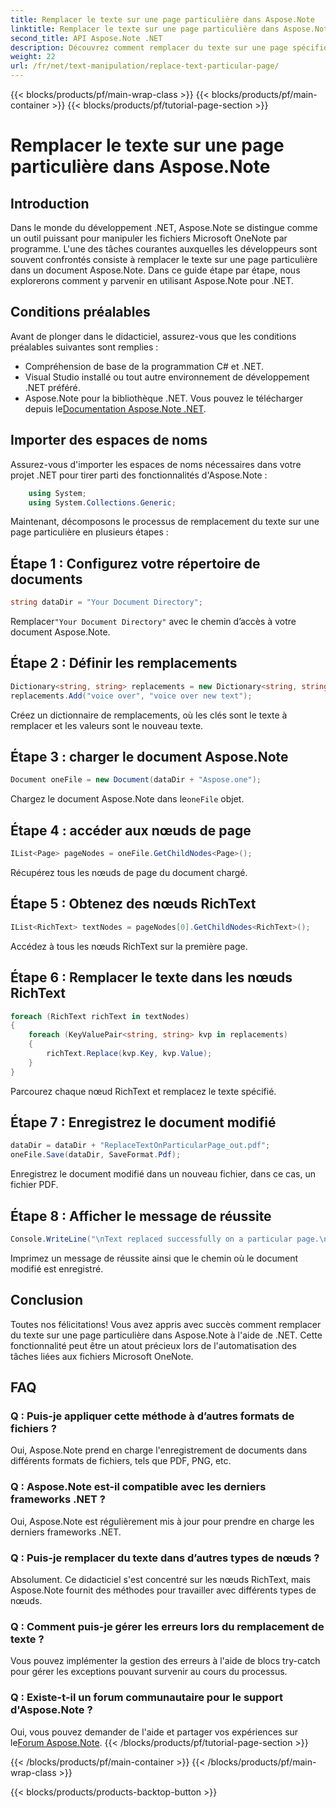 ```yaml
---
title: Remplacer le texte sur une page particulière dans Aspose.Note
linktitle: Remplacer le texte sur une page particulière dans Aspose.Note
second_title: API Aspose.Note .NET
description: Découvrez comment remplacer du texte sur une page spécifique dans Aspose.Note à l'aide de .NET. Suivez notre guide étape par étape pour une manipulation de texte efficace.
weight: 22
url: /fr/net/text-manipulation/replace-text-particular-page/
---
```


{{< blocks/products/pf/main-wrap-class >}}
{{< blocks/products/pf/main-container >}}
{{< blocks/products/pf/tutorial-page-section >}}

# Remplacer le texte sur une page particulière dans Aspose.Note

## Introduction
Dans le monde du développement .NET, Aspose.Note se distingue comme un outil puissant pour manipuler les fichiers Microsoft OneNote par programme. L'une des tâches courantes auxquelles les développeurs sont souvent confrontés consiste à remplacer le texte sur une page particulière dans un document Aspose.Note. Dans ce guide étape par étape, nous explorerons comment y parvenir en utilisant Aspose.Note pour .NET.
## Conditions préalables
Avant de plonger dans le didacticiel, assurez-vous que les conditions préalables suivantes sont remplies :
- Compréhension de base de la programmation C# et .NET.
- Visual Studio installé ou tout autre environnement de développement .NET préféré.
-  Aspose.Note pour la bibliothèque .NET. Vous pouvez le télécharger depuis le[Documentation Aspose.Note .NET](https://reference.aspose.com/note/net/).
## Importer des espaces de noms
Assurez-vous d'importer les espaces de noms nécessaires dans votre projet .NET pour tirer parti des fonctionnalités d'Aspose.Note :
```csharp
    using System;
    using System.Collections.Generic;
```
Maintenant, décomposons le processus de remplacement du texte sur une page particulière en plusieurs étapes :
## Étape 1 : Configurez votre répertoire de documents
```csharp
string dataDir = "Your Document Directory";
```
 Remplacer`"Your Document Directory"` avec le chemin d’accès à votre document Aspose.Note.
## Étape 2 : Définir les remplacements
```csharp
Dictionary<string, string> replacements = new Dictionary<string, string>();
replacements.Add("voice over", "voice over new text");
```
Créez un dictionnaire de remplacements, où les clés sont le texte à remplacer et les valeurs sont le nouveau texte.
## Étape 3 : charger le document Aspose.Note
```csharp
Document oneFile = new Document(dataDir + "Aspose.one");
```
 Chargez le document Aspose.Note dans le`oneFile` objet.
## Étape 4 : accéder aux nœuds de page
```csharp
IList<Page> pageNodes = oneFile.GetChildNodes<Page>();
```
Récupérez tous les nœuds de page du document chargé.
## Étape 5 : Obtenez des nœuds RichText
```csharp
IList<RichText> textNodes = pageNodes[0].GetChildNodes<RichText>();
```
Accédez à tous les nœuds RichText sur la première page.
## Étape 6 : Remplacer le texte dans les nœuds RichText
```csharp
foreach (RichText richText in textNodes)
{
    foreach (KeyValuePair<string, string> kvp in replacements)
    {
        richText.Replace(kvp.Key, kvp.Value);
    }
}
```
Parcourez chaque nœud RichText et remplacez le texte spécifié.
## Étape 7 : Enregistrez le document modifié
```csharp
dataDir = dataDir + "ReplaceTextOnParticularPage_out.pdf";
oneFile.Save(dataDir, SaveFormat.Pdf);
```
Enregistrez le document modifié dans un nouveau fichier, dans ce cas, un fichier PDF.
## Étape 8 : Afficher le message de réussite
```csharp
Console.WriteLine("\nText replaced successfully on a particular page.\nFile saved at " + dataDir);
```
Imprimez un message de réussite ainsi que le chemin où le document modifié est enregistré.
## Conclusion
Toutes nos félicitations! Vous avez appris avec succès comment remplacer du texte sur une page particulière dans Aspose.Note à l'aide de .NET. Cette fonctionnalité peut être un atout précieux lors de l'automatisation des tâches liées aux fichiers Microsoft OneNote.
## FAQ
### Q : Puis-je appliquer cette méthode à d’autres formats de fichiers ?
Oui, Aspose.Note prend en charge l'enregistrement de documents dans différents formats de fichiers, tels que PDF, PNG, etc.
### Q : Aspose.Note est-il compatible avec les derniers frameworks .NET ?
Oui, Aspose.Note est régulièrement mis à jour pour prendre en charge les derniers frameworks .NET.
### Q : Puis-je remplacer du texte dans d’autres types de nœuds ?
Absolument. Ce didacticiel s'est concentré sur les nœuds RichText, mais Aspose.Note fournit des méthodes pour travailler avec différents types de nœuds.
### Q : Comment puis-je gérer les erreurs lors du remplacement de texte ?
Vous pouvez implémenter la gestion des erreurs à l'aide de blocs try-catch pour gérer les exceptions pouvant survenir au cours du processus.
### Q : Existe-t-il un forum communautaire pour le support d'Aspose.Note ?
 Oui, vous pouvez demander de l'aide et partager vos expériences sur le[Forum Aspose.Note](https://forum.aspose.com/c/note/28).
{{< /blocks/products/pf/tutorial-page-section >}}

{{< /blocks/products/pf/main-container >}}
{{< /blocks/products/pf/main-wrap-class >}}

{{< blocks/products/products-backtop-button >}}
